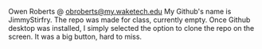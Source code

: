 Owen Roberts @ obroberts@my.waketech.edu
My Github's name is JimmyStirfry.
The repo was made for class, currently empty.
Once Github desktop was installed, I simply selected the option to clone the repo on the screen. It was a big button, hard to miss.
